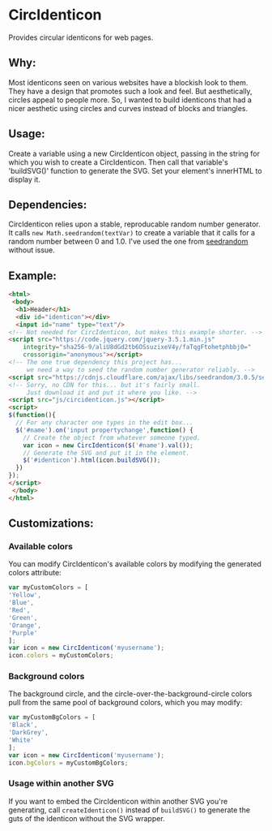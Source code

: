 # CircIdenticon
Provides circular identicons for web pages.

## Why:

Most identicons seen on various websites have a blockish look to them.  They have a design that promotes such a look
and feel.  But aesthetically, circles appeal to people more.  So, I wanted to build identicons that had a nicer aesthetic
using circles and curves instead of blocks and triangles.

## Usage:

Create a variable using a new CircIdenticon object, passing in the string for which you wish to create a CircIdenticon.
Then call that variable's 'buildSVG()' function to generate the SVG.  Set your element's innerHTML to display it.


## Dependencies:

CircIdenticon relies upon a stable, reproducable random number generator.  It calls `new Math.seedrandom(textVar)` to create
a variable that it calls for a random number between 0 and 1.0.  I've used the one from [seedrandom](https://github.com/davidbau/seedrandom) without issue.

## Example:

```html
<html>
 <body>
  <h1>Header</h1>
  <div id="identicon"></div>
  <input id="name" type="text"/>
<!-- Not needed for CircIdenticon, but makes this example shorter. -->
<script src="https://code.jquery.com/jquery-3.5.1.min.js"
	integrity="sha256-9/aliU8dGd2tb6OSsuzixeV4y/faTqgFtohetphbbj0="
	crossorigin="anonymous"></script>
<!-- The one true dependency this project has...
	 we need a way to seed the random number generator reliably. -->
<script src="https://cdnjs.cloudflare.com/ajax/libs/seedrandom/3.0.5/seedrandom.min.js"></script>
<!-- Sorry, no CDN for this... but it's fairly small.
	 Just download it and put it where you like. -->
<script src="js/circidenticon.js"></script>
<script>
$(function(){
  // For any character one types in the edit box...
  $('#name').on('input propertychange',function() {
    // Create the object from whatever someone typed.
    var icon = new CircIdenticon($('#name').val());
    // Generate the SVG and put it in the element.
    $('#identicon').html(icon.buildSVG());
  })
});
</script>
 </body>
</html>
```

## Customizations:

### Available colors

You can modify CircIdenticon's available colors by modifying the generated colors attribute:

```javascript
var myCustomColors = [
'Yellow',
'Blue',
'Red',
'Green',
'Orange',
'Purple'
];
var icon = new CircIdenticon('myusername');
icon.colors = myCustomColors;
```

### Background colors

The background circle, and the circle-over-the-background-circle colors pull from the same pool of background colors,
which you may modify:

```javascript
var myCustomBgColors = [
'Black',
'DarkGrey',
'White'
];
var icon = new CircIdenticon('myusername');
icon.bgColors = myCustomBgColors;
```

### Usage within another SVG

If you want to embed the CircIdenticon within another SVG you're generating, call `createIdenticon()` instead of `buildSVG()`
to generate the guts of the identicon without the SVG wrapper.

